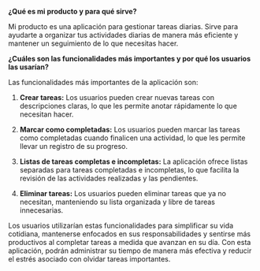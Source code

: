 **¿Qué es mi producto y para qué sirve?**

Mi producto es una aplicación para gestionar tareas diarias. Sirve para ayudarte a organizar tus actividades diarias de manera más eficiente y mantener un seguimiento de lo que necesitas hacer.

**¿Cuáles son las funcionalidades más importantes y por qué los usuarios las usarían?**

Las funcionalidades más importantes de la aplicación son:

1. **Crear tareas:** Los usuarios pueden crear nuevas tareas con descripciones claras, lo que les permite anotar rápidamente lo que necesitan hacer.

2. **Marcar como completadas:** Los usuarios pueden marcar las tareas como completadas cuando finalicen una actividad, lo que les permite llevar un registro de su progreso.

3. **Listas de tareas completas e incompletas:** La aplicación ofrece listas separadas para tareas completadas e incompletas, lo que facilita la revisión de las actividades realizadas y las pendientes.

4. **Eliminar tareas:** Los usuarios pueden eliminar tareas que ya no necesitan, manteniendo su lista organizada y libre de tareas innecesarias.

Los usuarios utilizarían estas funcionalidades para simplificar su vida cotidiana, mantenerse enfocados en sus responsabilidades y sentirse más productivos al completar tareas a medida que avanzan en su día. Con esta aplicación, podrán administrar su tiempo de manera más efectiva y reducir el estrés asociado con olvidar tareas importantes.
